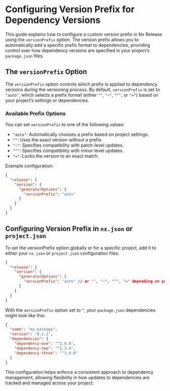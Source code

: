 # Configuring Version Prefix for Dependency Versions

This guide explains how to configure a custom version prefix in Nx Release using the `versionPrefix` option. The version prefix allows you to automatically add a specific prefix format to dependencies, providing control over how dependency versions are specified in your project’s `package.json` files.

## The `versionPrefix` Option

The `versionPrefix` option controls which prefix is applied to dependency versions during the versioning process. By default, `versionPrefix` is set to `"auto"`, which selects a prefix format (either `""`, `"~"`, `"^"`, or `"="`) based on your project’s settings or dependencies.

### Available Prefix Options

You can set `versionPrefix` to one of the following values:

- `"auto"`: Automatically chooses a prefix based on project settings.
- `""`: Uses the exact version without a prefix.
- `"~"`: Specifies compatibility with patch-level updates.
- `"^"`: Specifies compatibility with minor-level updates.
- `"="`: Locks the version to an exact match.

Example configuration:

```json
{
  "release": {
    "version": {
      "generatorOptions": {
        "versionPrefix": "auto"
      }
    }
  }
}
```

## Configuring Version Prefix in `nx.json` or `project.json`

To set the versionPrefix option globally or for a specific project, add it to either your `nx.json` or `project.json` configuration files:

```json
{
  "release": {
    "version": {
      "generatorOptions": {
        "versionPrefix": "auto" // or "", "~", "^", "=" depending on your preference
      }
    }
  }
}
```


With the `versionPrefix` option set to `^`, your `package.json` dependencies might look like this:

```json
{
  "name": "my-package",
  "version": "0.1.1",
  "dependencies": {
    "dependency-one": "^1.0.0",
    "dependency-two": "^2.3.4",
    "dependency-three": "^3.0.0"
  }
}
```

This configuration helps enforce a consistent approach to dependency management, allowing flexibility in how updates to dependencies are tracked and managed across your project.

